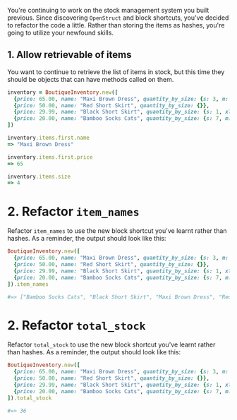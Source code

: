 You're continuing to work on the stock management system you built previous. Since discovering `OpenStruct` and block shortcuts, you've decided to refactor the code a little. Rather than storing the items as hashes, you're going to utilize your newfound skills.

## 1. Allow retrievable of items

You want to continue to retrieve the list of items in stock, but this time they should be objects that can have methods called on them.

```ruby
inventory = BoutiqueInventory.new([
  {price: 65.00, name: "Maxi Brown Dress", quantity_by_size: {s: 3, m: 7, l: 8, xl: 4}},
  {price: 50.00, name: "Red Short Skirt", quantity_by_size: {}},
  {price: 29.99, name: "Black Short Skirt", quantity_by_size: {s: 1, xl: 4}},
  {price: 20.00, name: "Bamboo Socks Cats", quantity_by_size: {s: 7, m: 2}}
])

inventory.items.first.name
=> "Maxi Brown Dress"

inventory.items.first.price
=> 65

inventory.items.size
=> 4
```

# 2. Refactor `item_names` 

Refactor `item_names` to use the new block shortcut you've learnt rather than hashes.
As a reminder, the output should look like this:

```ruby
BoutiqueInventory.new([
  {price: 65.00, name: "Maxi Brown Dress", quantity_by_size: {s: 3, m: 7, l: 8, xl: 4}},
  {price: 50.00, name: "Red Short Skirt", quantity_by_size: {}},
  {price: 29.99, name: "Black Short Skirt", quantity_by_size: {s: 1, xl: 4}},
  {price: 20.00, name: "Bamboo Socks Cats", quantity_by_size: {s: 7, m: 2}}
]).item_names

#=> ["Bamboo Socks Cats", "Black Short Skirt", "Maxi Brown Dress", "Red Short Skirt"]
```


# 2. Refactor `total_stock`

Refactor `total_stock` to use the new block shortcut you've learnt rather than hashes.
As a reminder, the output should look like this:

```ruby
BoutiqueInventory.new([
  {price: 65.00, name: "Maxi Brown Dress", quantity_by_size: {s: 3, m: 7, l: 8, xl: 4}},
  {price: 50.00, name: "Red Short Skirt", quantity_by_size: {}},
  {price: 29.99, name: "Black Short Skirt", quantity_by_size: {s: 1, xl: 4}},
  {price: 20.00, name: "Bamboo Socks Cats", quantity_by_size: {s: 7, m: 2}}
]).total_stock

#=> 36
```
